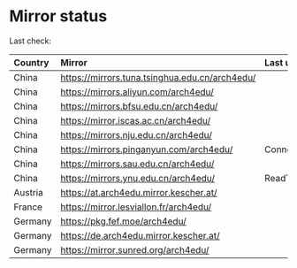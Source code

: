 <script src="./time.js"></script>
# Mirror status
Last check: <script type="text/javascript">localize(1676899662.0349944);</script>

|Country|Mirror|Last update|
|:------|:-----|:----------|
|China|https://mirrors.tuna.tsinghua.edu.cn/arch4edu/|<script type="text/javascript">localize(1676874957);</script>|
|China|https://mirrors.aliyun.com/arch4edu/|<script type="text/javascript">localize(1676788369);</script>|
|China|https://mirrors.bfsu.edu.cn/arch4edu/|<script type="text/javascript">localize(1676874957);</script>|
|China|https://mirror.iscas.ac.cn/arch4edu/|<script type="text/javascript">localize(1676874957);</script>|
|China|https://mirrors.nju.edu.cn/arch4edu/|<script type="text/javascript">localize(1676874957);</script>|
|China|https://mirrors.pinganyun.com/arch4edu/|ConnectionError|
|China|https://mirrors.sau.edu.cn/arch4edu/|<script type="text/javascript">localize(1673850842);</script>|
|China|https://mirrors.ynu.edu.cn/arch4edu/|ReadTimeout|
|Austria|https://at.arch4edu.mirror.kescher.at/|<script type="text/javascript">localize(1676874957);</script>|
|France|https://mirror.lesviallon.fr/arch4edu/|<script type="text/javascript">localize(1676874957);</script>|
|Germany|https://pkg.fef.moe/arch4edu/|<script type="text/javascript">localize(1676874957);</script>|
|Germany|https://de.arch4edu.mirror.kescher.at/|<script type="text/javascript">localize(1676874957);</script>|
|Germany|https://mirror.sunred.org/arch4edu/|<script type="text/javascript">localize(1676874957);</script>|

<script src="./tablefilter/tablefilter.js"></script>
<script src="./table.js"></script>